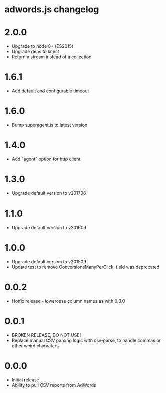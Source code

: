 adwords.js changelog
====================

# 2.0.0 #
- Upgrade to node 8+ (ES2015)
- Upgrade deps to latest
- Return a stream instead of a collection

# 1.6.1 #
- Add default and configurable timeout

# 1.6.0 #
- Bump superagent.js to latest version

# 1.4.0 #
- Add "agent" option for http client

# 1.3.0 #
- Upgrade default version to v201708

# 1.1.0 #
- Upgrade default version to v201609

# 1.0.0 #
- Upgrade default version to v201509
- Update test to remove ConversionsManyPerClick, field was deprecated

# 0.0.2 #
- Hotfix release - lowercase column names as with 0.0.0

# 0.0.1 #
- BROKEN RELEASE, DO NOT USE!
- Replace manual CSV parsing logic with csv-parse, to handle commas or
  other weird characters

# 0.0.0 #
- Initial release
- Ability to pull CSV reports from AdWords
